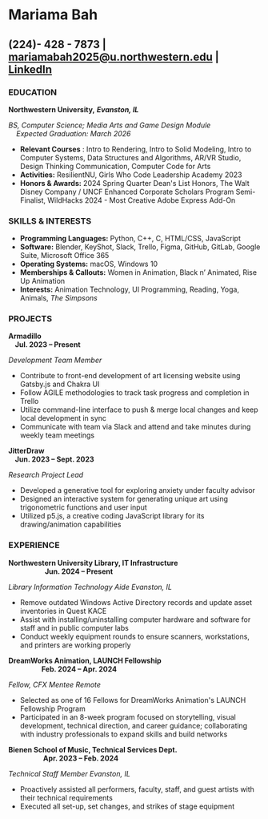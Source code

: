 # Mariama Bah

## (224)- 428 - 7873 | mariamabah2025@u.northwestern.edu | [LinkedIn](https://www.linkedin.com/in/mariamazing/)

### EDUCATION

**Northwestern University,** **_Evanston, IL_**

_BS, Computer Science; Media Arts and Game Design Module &nbsp; &nbsp; &nbsp; &nbsp; &nbsp; &nbsp; &nbsp; &nbsp; &nbsp; &nbsp; &nbsp; &nbsp;  &nbsp; &nbsp; Expected Graduation: March 2026_

- **Relevant Courses** : Intro to Rendering, Intro to Solid Modeling, Intro to Computer Systems, Data Structures
    and Algorithms, AR/VR Studio, Design Thinking Communication, Computer Code for Arts
- **Activities:** ResilientNU, Girls Who Code Leadership Academy 2023
- **Honors & Awards:** 2024 Spring Quarter Dean's List Honors, The Walt Disney Company / UNCF Enhanced
    Corporate Scholars Program Semi-Finalist, WildHacks 2024 - Most Creative Adobe Express Add-On

### SKILLS & INTERESTS

- **Programming Languages:** Python, C++, C, HTML/CSS, JavaScript
- **Software:** Blender, KeyShot, Slack, Trello, Figma, GitHub, GitLab, Google Suite, Microsoft Office 365
- **Operating Systems:** macOS, Windows 10
- **Memberships & Callouts:** Women in Animation, Black n’ Animated, Rise Up Animation
- **Interests:** Animation Technology, UI Programming, Reading, Yoga, Animals, _The Simpsons_

### PROJECTS

**Armadillo &nbsp; &nbsp; &nbsp; &nbsp; &nbsp; &nbsp; &nbsp; &nbsp; &nbsp; &nbsp; &nbsp; &nbsp;  &nbsp; &nbsp; &nbsp; &nbsp; &nbsp; &nbsp; &nbsp; &nbsp; &nbsp; &nbsp; &nbsp; &nbsp; &nbsp; &nbsp;  &nbsp; &nbsp; &nbsp; &nbsp; &nbsp; &nbsp; &nbsp; &nbsp; &nbsp; &nbsp; &nbsp; &nbsp; &nbsp; &nbsp;  &nbsp; &nbsp; &nbsp; &nbsp; &nbsp; &nbsp; &nbsp; &nbsp; &nbsp; &nbsp; &nbsp; &nbsp; &nbsp; &nbsp;  &nbsp; &nbsp;  &nbsp; &nbsp; &nbsp; &nbsp; &nbsp; &nbsp; &nbsp; &nbsp; &nbsp; &nbsp; &nbsp; &nbsp;   Jul. 2023 – Present**

_Development Team Member_

- Contribute to front-end development of art licensing website using Gatsby.js and Chakra UI
- Follow AGILE methodologies to track task progress and completion in Trello
- Utilize command-line interface to push & merge local changes and keep local development in sync
- Communicate with team via Slack and attend and take minutes during weekly team meetings

**JitterDraw &nbsp; &nbsp; &nbsp; &nbsp; &nbsp; &nbsp; &nbsp; &nbsp; &nbsp; &nbsp; &nbsp; &nbsp; &nbsp; &nbsp; &nbsp; &nbsp; &nbsp; &nbsp; &nbsp;  &nbsp; &nbsp;  &nbsp; &nbsp; &nbsp; &nbsp; &nbsp; &nbsp; &nbsp; &nbsp; &nbsp; &nbsp; &nbsp; &nbsp; &nbsp; &nbsp; &nbsp; &nbsp; &nbsp; &nbsp; &nbsp; &nbsp; &nbsp; &nbsp; &nbsp; &nbsp; &nbsp; &nbsp; &nbsp; &nbsp; &nbsp; &nbsp; &nbsp; &nbsp; &nbsp; &nbsp; &nbsp; &nbsp; &nbsp;  &nbsp; &nbsp; &nbsp; &nbsp; &nbsp; &nbsp; &nbsp; &nbsp; &nbsp; Jun. 2023 – Sept. 2023**

_Research Project Lead_

- Developed a generative tool for exploring anxiety under faculty advisor
- Designed an interactive system for generating unique art using trigonometric functions and user input
- Utilized p5.js, a creative coding JavaScript library for its drawing/animation capabilities

### EXPERIENCE

**Northwestern University Library, IT Infrastructure &nbsp; &nbsp; &nbsp; &nbsp; &nbsp; &nbsp; &nbsp; &nbsp; &nbsp; &nbsp; &nbsp; &nbsp;  &nbsp; &nbsp; &nbsp; &nbsp; &nbsp; &nbsp; &nbsp; &nbsp; &nbsp; &nbsp; &nbsp; &nbsp; &nbsp; &nbsp;  &nbsp; &nbsp; &nbsp; &nbsp; &nbsp; &nbsp; &nbsp; &nbsp;  &nbsp; Jun. 2024 – Present**

_Library Information Technology Aide Evanston, IL_

- Remove outdated Windows Active Directory records and update asset inventories in Quest KACE
- Assist with installing/uninstalling computer hardware and software for staff and in public computer labs
- Conduct weekly equipment rounds to ensure scanners, workstations, and printers are working properly

**DreamWorks Animation, LAUNCH Fellowship &nbsp; &nbsp; &nbsp; &nbsp; &nbsp; &nbsp; &nbsp; &nbsp; &nbsp; &nbsp; &nbsp; &nbsp;  &nbsp; &nbsp; &nbsp; &nbsp; &nbsp; &nbsp; &nbsp; &nbsp; &nbsp; &nbsp; &nbsp; &nbsp; &nbsp; &nbsp;  &nbsp; &nbsp; &nbsp; &nbsp; &nbsp; &nbsp; &nbsp; &nbsp;  &nbsp;  &nbsp; &nbsp;  &nbsp; &nbsp; Feb. 2024 – Apr. 2024**

_Fellow, CFX Mentee Remote_

- Selected as one of 16 Fellows for DreamWorks Animation's LAUNCH Fellowship Program
- Participated in an 8-week program focused on storytelling, visual development, technical direction, and
    career guidance; collaborating with industry professionals to expand skills and build networks

**Bienen School of Music, Technical Services Dept. &nbsp; &nbsp; &nbsp; &nbsp; &nbsp; &nbsp; &nbsp; &nbsp; &nbsp; &nbsp; &nbsp; &nbsp; &nbsp; &nbsp; &nbsp; &nbsp; &nbsp; &nbsp; &nbsp; &nbsp; &nbsp; &nbsp; &nbsp; &nbsp; &nbsp; &nbsp; &nbsp; &nbsp; &nbsp; &nbsp;&nbsp; &nbsp; &nbsp; &nbsp; &nbsp; &nbsp;  Apr. 2023 – Feb. 2024**

_Technical Staff Member Evanston, IL_

- Proactively assisted all performers, faculty, staff, and guest artists with their technical requirements
- Executed all set-up, set changes, and strikes of stage equipment




